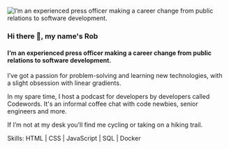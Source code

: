 ![I’m an experienced press officer making a career change from public relations to software development.](https://pbs.twimg.com/profile_banners/1189173258429648897/1675423077/1500x500)

### Hi there 👋, my name's Rob

#### I’m an experienced press officer making a career change from public relations to software development.

I’ve got a passion for problem-solving and learning new technologies, with a slight obsession with linear gradients.

In my spare time, I host a podcast for developers by developers called Codewords. It's an informal coffee chat with code newbies, senior engineers and more.

If I’m not at my desk you’ll find me cycling or taking on a hiking trail.

Skills: HTML | CSS | JavaScript | SQL | Docker

<!--
**rjrobbie/rjrobbie** is a ✨ _special_ ✨ repository because its `README.md` (this file) appears on your GitHub profile.

Here are some ideas to get you started:

- 🔭 I’m currently working on ...
- 🌱 I’m currently learning ...
- 👯 I’m looking to collaborate on ...
- 🤔 I’m looking for help with ...
- 💬 Ask me about ...
- 📫 How to reach me: ...
- 😄 Pronouns: ...
- ⚡ Fun fact: ...
-->
